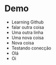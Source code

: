 # Demo

- Learning Github
- falar outra coisa
- Uma outra linha
- Uma nova coisa
- Nova coisa
- Testando conecção
- Olá
- Oi
